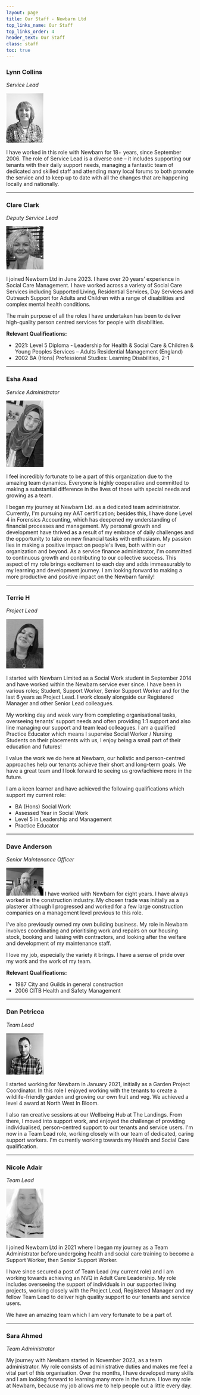 ```yaml
---
layout: page
title: Our Staff - Newbarn Ltd
top_links_name: Our Staff
top_links_order: 4
header_text: Our Staff
class: staff
toc: true
---
```


### **Lynn Collins**

_Service Lead_

![Photo of Lynn Collins](/img/lynn-collins.jpg)

I have worked in this role with Newbarn for 18+ years, since September 2006. The role of Service Lead is a diverse one – it includes supporting our tenants with their daily support needs, managing a fantastic team of dedicated and skilled staff and attending many local forums to both promote the service and to keep up to date with all the changes that are happening locally and nationally.

---

### **Clare Clark**

_Deputy Service Lead_

![Photo of Clare Clark](/img/clare-clark.jpg)

I joined Newbarn Ltd in June 2023. I have over 20 years’ experience in Social Care Management. I have worked across a variety of Social Care Services including Supported Living, Residential Services, Day Services and Outreach Support for Adults and Children with a range of disabilities and complex mental health conditions.

The main purpose of all the roles I have undertaken has been to deliver high-quality person centred services for people with disabilities.

**Relevant Qualifications:**

- 2021: Level 5 Diploma - Leadership for Health & Social Care & Children & Young Peoples Services – Adults Residential Management (England)
- 2002 BA (Hons) Professional Studies: Learning Disabilities, 2-1

---

### **Esha Asad**

_Service Administrator_

![Photo of Esha Asad](/img/esha-asad.jpg)

I feel incredibly fortunate to be a part of this organization due to the amazing team dynamics. Everyone is highly cooperative and committed to making a substantial difference in the lives of those with special needs and growing as a team.

I began my journey at Newbarn Ltd. as a dedicated team administrator. Currently, I'm pursuing my AAT certification; besides this, I have done Level 4 in Forensics Accounting, which has deepened my understanding of financial processes and management. My personal growth and development have thrived as a result of my embrace of daily challenges and the opportunity to take on new financial tasks with enthusiasm. My passion lies in making a positive impact on people's lives, both within our organization and beyond. As a service finance administrator, I'm committed to continuous growth and contributing to our collective success. This aspect of my role brings excitement to each day and adds immeasurably to my learning and development journey. I am looking forward to making a more productive and positive impact on the Newbarn family!

---

### **Terrie H**

_Project Lead_

![Photo of Terrie H](/img/terrie-h.jpg)

I started with Newbarn Limited as a Social Work student in September 2014 and have worked within the Newbarn service ever since. I have been in various roles; Student, Support Worker, Senior Support Worker and for the last 6 years as Project Lead. I work closely alongside our Registered Manager and other Senior Lead colleagues.

My working day and week vary from completing organisational tasks, overseeing tenants’ support needs and often providing 1:1 support and also line managing our support and team lead colleagues. I am a qualified Practice Educator which means I supervise Social Worker / Nursing Students on their placements with us, I enjoy being a small part of their education and futures!

I value the work we do here at Newbarn, our holistic and person-centred approaches help our tenants achieve their short and long-term goals. We have a great team and I look forward to seeing us grow/achieve more in the future.

I am a keen learner and have achieved the following qualifications which support my current role:

- BA (Hons) Social Work
- Assessed Year in Social Work
- Level 5 in Leadership and Management
- Practice Educator

---

### **Dave Anderson**

_Senior Maintenance Officer_

![Photo of Dave Anderson](/img/dave-anderson.jpg)
I have worked with Newbarn for eight years. I have always worked in the construction industry. My chosen trade was initially as a plasterer although I progressed and worked for a few large construction companies on a management level previous to this role.

I've also previously owned my own building business. My role in Newbarn involves coordinating and prioritising work and repairs on our housing stock, booking and liaising with contractors, and looking after the welfare and development of my maintenance staff.

I love my job, especially the variety it brings. I have a sense of pride over my work and the work of my team.

**Relevant Qualifications:**

- 1987 City and Guilds in general construction
- 2006 CITB Health and Safety Management

---

### **Dan Petricca**

_Team Lead_

![Photo of Dan Patricca](/img/dan-petricca.jpg)

I started working for Newbarn in January 2021, initially as a Garden Project Coordinator. In this role I enjoyed working with the tenants to create a wildlife-friendly garden and growing our own fruit and veg. We achieved a level 4 award at North West In Bloom.

I also ran creative sessions at our Wellbeing Hub at The Landings. From there, I moved into support work, and enjoyed the challenge of providing individualised, person-centred support to our tenants and service users. I'm now in a Team Lead role, working closely with our team of dedicated, caring support workers. I'm currently working towards my Health and Social Care qualification.

---

### **Nicole Adair**

_Team Lead_

![Photo of Nicole Adair](/img/nicole-adair.jpg)

I joined Newbarn Ltd in 2021 where I began my journey as a Team Administrator before undergoing health and social care training to become a Support Worker, then Senior Support Worker.

I have since secured a post of Team Lead (my current role) and I am working towards achieving an NVQ in Adult Care Leadership. My role includes overseeing the support of individuals in our supported living projects, working closely with the Project Lead, Registered Manager and my fellow Team Lead to deliver high quality support to our tenants and service users.

We have an amazing team which I am very fortunate to be a part of.

---

### **Sara Ahmed**

_Team Administrator_

My journey with Newbarn started in November 2023, as a team administrator. My role consists of administrative duties and makes me feel a vital part of this organisation. Over the months, I have developed many skills and I am looking forward to learning many more in the future. I love my role at Newbarn, because my job allows me to help people out a little every day.

